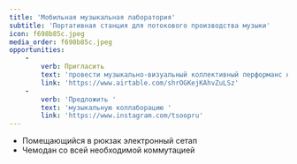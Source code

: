```yaml
---
title: 'Мобильная музыкальная лаборатория'
subtitle: 'Портативная станция для потокового производства музыки'
icon: f698b85c.jpeg
media_order: f698b85c.jpeg
opportunities:
    -
        verb: Пригласить
        text: 'провести музыкально-визуальный коллективный перформанс на вашей площадке'
        link: 'https://www.airtable.com/shrOGKejKAhvZuLSz'
    -
        verb: 'Предложить '
        text: 'музыкальную коллаборацию '
        link: 'https://www.instagram.com/tsoopru'
---
```


- Помещающийся в рюкзак электронный сетап
- Чемодан со всей необходимой коммутацией
